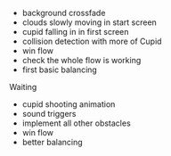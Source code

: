 - background crossfade
- clouds slowly moving in start screen
- cupid falling in in first screen
- collision detection with more of Cupid
- win flow
- check the whole flow is working
- first basic balancing

Waiting
- cupid shooting animation
- sound triggers
- implement all other obstacles
- win flow
- better balancing

